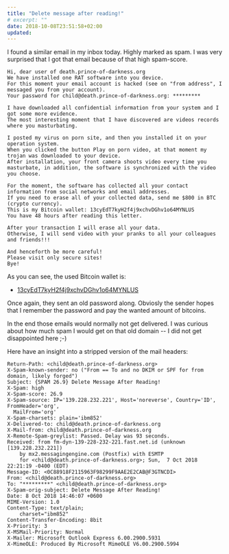 ```yaml
---
title: "Delete message after reading!"
# excerpt: ""
date: 2018-10-08T23:51:58+02:00
updated: 
---
```


I found a similar email in my inbox today. Highly marked as spam. I was very surprised
that I got that email because of that high spam-score.

```
Hi, dear user of death.prince-of-darkness.org
We have installed one RAT software into you device.
For this moment your email account is hacked (see on "from address", I messaged you from your account).
Your password for child@death.prince-of-darkness.org: *********

I have downloaded all confidential information from your system and I got some more evidence.
The most interesting moment that I have discovered are videos records where you masturbating.

I posted my virus on porn site, and then you installed it on your operation system.
When you clicked the button Play on porn video, at that moment my trojan was downloaded to your device.
After installation, your front camera shoots video every time you masturbate, in addition, the software is synchronized with the video you choose.

For the moment, the software has collected all your contact information from social networks and email addresses.
If you need to erase all of your collected data, send me $800 in BTC (crypto currency).
This is my Bitcoin wallet: 13cyEdT7kyH2f4j9xchvDGhv1o64MYNLUS
You have 48 hours after reading this letter.

After your transaction I will erase all your data.
Otherwise, I will send video with your pranks to all your colleagues and friends!!!

And henceforth be more careful!
Please visit only secure sites!
Bye!
```

As you can see, the used Bitcoin wallet is:

- [13cyEdT7kyH2f4j9xchvDGhv1o64MYNLUS](https://www.bitcoinabuse.com/reports/13cyEdT7kyH2f4j9xchvDGhv1o64MYNLUS)

Once again, they sent an old password along. Obviosly the sender hopes that I remember the password and pay the wanted amount of bitcoins.

In the end those emails would normally not get delivered. I was curious about how much spam I would get on that old domain -- I did not get disappointed here ;-)

Here have an insight into a stripped version of the mail headers:

```
Return-Path: <child@death.prince-of-darkness.org>
X-Spam-known-sender: no ("From == To and no DKIM or SPF for from domain, likely forged")
Subject: {SPAM 26.9} Delete Message After Reading!
X-Spam: high
X-Spam-score: 26.9
X-Spam-source: IP='139.228.232.221', Host='noreverse', Country='ID', FromHeader='org',
  MailFrom='org'
X-Spam-charsets: plain='ibm852'
X-Delivered-to: child@death.prince-of-darkness.org
X-Mail-from: child@death.prince-of-darkness.org
X-Remote-Spam-greylist: Passed. Delay was 93 seconds.
Received: from fm-dyn-139-228-232-221.fast.net.id (unknown [139.228.232.221])
	by mx2.messagingengine.com (Postfix) with ESMTP
	for <child@death.prince-of-darkness.org>; Sun,  7 Oct 2018 22:21:19 -0400 (EDT)
Message-ID: <0C88918F2115963F98299F9AAE2E2CAB@F3GTNCDI>
From: <child@death.prince-of-darkness.org>
To: "*********" <child@death.prince-of-darkness.org>
X-Spam-orig-subject: Delete Message After Reading!
Date: 8 Oct 2018 14:46:07 +0600
MIME-Version: 1.0
Content-Type: text/plain;
	charset="ibm852"
Content-Transfer-Encoding: 8bit
X-Priority: 3
X-MSMail-Priority: Normal
X-Mailer: Microsoft Outlook Express 6.00.2900.5931
X-MimeOLE: Produced By Microsoft MimeOLE V6.00.2900.5994
```
